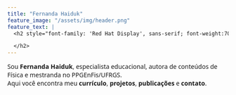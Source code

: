 ```yaml
---
title: "Fernanda Haiduk"
feature_image: "/assets/img/header.png"
feature_text: |
  <h2 style="font-family: 'Red Hat Display', sans-serif; font-weight:700; margin:0;">

  </h2>
---
```


<!-- Fonte Red Hat Display -->
<link rel="stylesheet" href="https://fonts.googleapis.com/css2?family=Red+Hat+Display:wght@400;500;700&display=swap">
<style>
  body, h1, h2, h3, h4, h5, h6 {
    font-family: "Red Hat Display", system-ui, -apple-system, "Segoe UI", Roboto, Arial, sans-serif !important;
  }
</style>

Sou **Fernanda Haiduk**, especialista educacional, autora de conteúdos de Física e mestranda no PPGEnFis/UFRGS.  
Aqui você encontra meu **currículo**, **projetos**, **publicações** e **contato**.
